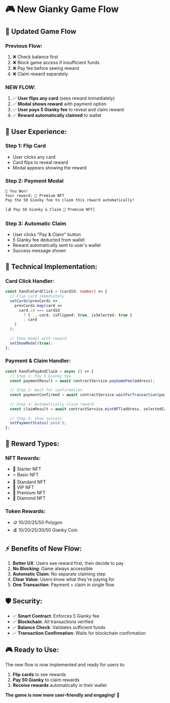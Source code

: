 # 🎮 New Gianky Game Flow

## 🔄 **Updated Game Flow**

### **Previous Flow:**
1. ❌ Check balance first
2. ❌ Block game access if insufficient funds
3. ❌ Pay fee before seeing reward
4. ❌ Claim reward separately

### **NEW FLOW:**
1. ✅ **User flips any card** (sees reward immediately)
2. ✅ **Modal shows reward** with payment option
3. ✅ **User pays 5 Gianky fee** to reveal and claim reward
4. ✅ **Reward automatically claimed** to wallet

## 🎯 **User Experience:**

### **Step 1: Flip Card**
- User clicks any card
- Card flips to reveal reward
- Modal appears showing the reward

### **Step 2: Payment Modal**
```
🎉 You Won!
Your reward: 💎 Premium NFT
Pay the 50 Gianky fee to claim this reward automatically!

[💰 Pay 50 Gianky & Claim 💎 Premium NFT]
```

### **Step 3: Automatic Claim**
- User clicks "Pay & Claim" button
- 5 Gianky fee deducted from wallet
- Reward automatically sent to user's wallet
- Success message shown

## 🔧 **Technical Implementation:**

### **Card Click Handler:**
```typescript
const handleCardClick = (cardId: number) => {
  // Flip card immediately
  setCards(prevCards => 
    prevCards.map(card => 
      card.id === cardId 
        ? { ...card, isFlipped: true, isSelected: true }
        : card
    )
  );
  
  // Show modal with reward
  setShowModal(true);
};
```

### **Payment & Claim Handler:**
```typescript
const handlePayAndClaim = async () => {
  // Step 1: Pay 5 Gianky fee
  const paymentResult = await contractService.payGameFee(address);
  
  // Step 2: Wait for confirmation
  const paymentConfirmed = await contractService.waitForTransaction(paymentResult.hash!);
  
  // Step 3: Automatically claim reward
  const claimResult = await contractService.mintNFT(address, selectedCard.reward);
  
  // Step 4: Show success
  setPaymentStatus('paid');
};
```

## 🎁 **Reward Types:**

### **NFT Rewards:**
- 🎯 Starter NFT
- ⭐ Basic NFT
- 🏅 Standard NFT
- 👑 VIP NFT
- 💎 Premium NFT
- 💍 Diamond NFT

### **Token Rewards:**
- 🪙 10/20/25/50 Polygon
- 💰 10/20/25/30/50 Gianky Coin

## ⚡ **Benefits of New Flow:**

1. **Better UX**: Users see reward first, then decide to pay
2. **No Blocking**: Game always accessible
3. **Automatic Claim**: No separate claiming step
4. **Clear Value**: Users know what they're paying for
5. **One Transaction**: Payment + claim in single flow

## 🛡️ **Security:**

- ✅ **Smart Contract**: Enforces 5 Gianky fee
- ✅ **Blockchain**: All transactions verified
- ✅ **Balance Check**: Validates sufficient funds
- ✅ **Transaction Confirmation**: Waits for blockchain confirmation

## 🎮 **Ready to Use:**

The new flow is now implemented and ready for users to:
1. **Flip cards** to see rewards
2. **Pay 50 Gianky** to claim rewards
3. **Receive rewards** automatically in their wallet

**The game is now more user-friendly and engaging!** 🚀
